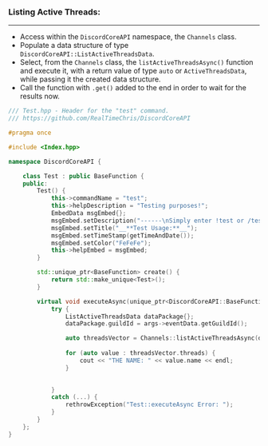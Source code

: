 ### **Listing Active Threads:**
---
- Access within the `DiscordCoreAPI` namespace, the `Channels` class.
- Populate a data structure of type `DiscordCoreAPI::ListActiveThreadsData`.
- Select, from the `Channels` class, the `listActiveThreadsAsync()` function and execute it, with a return value of type `auto` or `ActiveThreadsData`, while passing it the created data structure.
- Call the function with `.get()` added to the end in order to wait for the results now.

```cpp
/// Test.hpp - Header for the "test" command.
/// https://github.com/RealTimeChris/DiscordCoreAPI

#pragma once

#include <Index.hpp>

namespace DiscordCoreAPI {

	class Test : public BaseFunction {
	public:
		Test() {
			this->commandName = "test";
			this->helpDescription = "Testing purposes!";
			EmbedData msgEmbed{};
			msgEmbed.setDescription("------\nSimply enter !test or /test!\n------");
			msgEmbed.setTitle("__**Test Usage:**__");
			msgEmbed.setTimeStamp(getTimeAndDate());
			msgEmbed.setColor("FeFeFe");
			this->helpEmbed = msgEmbed;
		}

		std::unique_ptr<BaseFunction> create() {
			return std::make_unique<Test>();
		}

		virtual void executeAsync(unique_ptr<DiscordCoreAPI::BaseFunctionArguments> args) {
			try {
				ListActiveThreadsData dataPackage{};
				dataPackage.guildId = args->eventData.getGuildId();

				auto threadsVector = Channels::listActiveThreadsAsync(dataPackage).get();
				
				for (auto value : threadsVector.threads) {
					cout << "THE NAME: " << value.name << endl;
				}

				
			}
			catch (...) {
				rethrowException("Test::executeAsync Error: ");
			}
		}
	};
}
```
